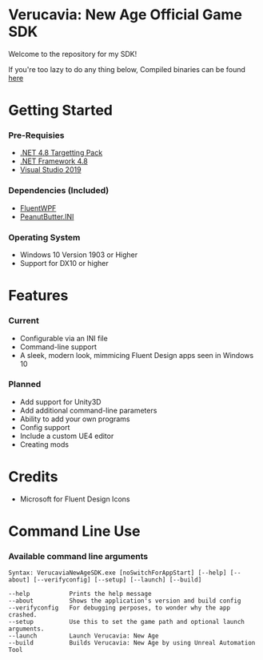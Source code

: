 # Verucavia: New Age Official Game SDK
Welcome to the repository for my SDK!

If you're too lazy to do any thing below, Compiled binaries can be found [here](http://verucaviagame.ddns.net:90/files/apps/release/VerucaviaGameSDK-2.2_release.7z)

# Getting Started
### Pre-Requisies
- [.NET 4.8 Targetting Pack](https://dotnet.microsoft.com/download/dotnet-framework/net48)
- [.NET Framework 4.8](https://dotnet.microsoft.com/download/dotnet-framework/net48)
- [Visual Studio 2019](https://visualstudio.microsoft.com/thank-you-downloading-visual-studio/?sku=Community&rel=16)

### Dependencies (Included)
- [FluentWPF](https://www.nuget.org/packages/FluentWPF/)
- [PeanutButter.INI](https://www.nuget.org/packages/PeanutButter.INI/)

### Operating System
- Windows 10 Version 1903 or Higher
- Support for DX10 or higher

# Features
### Current
- Configurable via an INI file
- Command-line support
- A sleek, modern look, mimmicing Fluent Design apps seen in Windows 10

### Planned
- Add support for Unity3D
- Add additional command-line parameters
- Ability to add your own programs
- Config support
- Include a custom UE4 editor
- Creating mods

# Credits
- Microsoft for Fluent Design Icons

# Command Line Use
### Available command line arguments
```
Syntax: VerucaviaNewAgeSDK.exe [noSwitchForAppStart] [--help] [--about] [--verifyconfig] [--setup] [--launch] [--build]

--help           Prints the help message
--about          Shows the application's version and build config
--verifyconfig   For debugging perposes, to wonder why the app crashed.
--setup          Use this to set the game path and optional launch arguments.
--launch         Launch Verucavia: New Age
--build          Builds Verucavia: New Age by using Unreal Automation Tool
```
